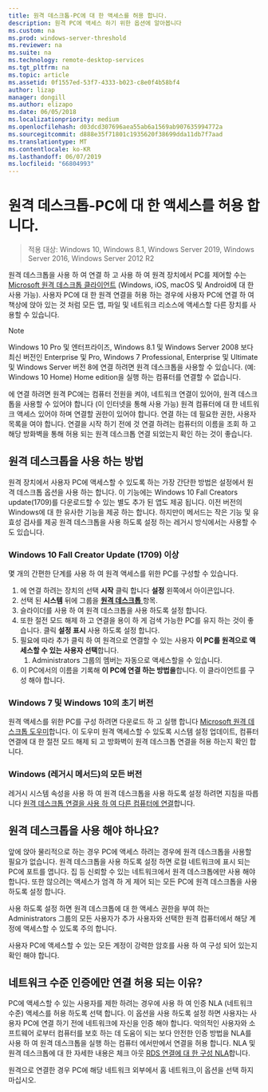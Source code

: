 ```yaml
---
title: 원격 데스크톱-PC에 대 한 액세스를 허용 합니다.
description: 원격 PC에 액세스 하기 위한 옵션에 알아봅니다
ms.custom: na
ms.prod: windows-server-threshold
ms.reviewer: na
ms.suite: na
ms.technology: remote-desktop-services
ms.tgt_pltfrm: na
ms.topic: article
ms.assetid: 0f1557ed-53f7-4333-b023-c8e0f4b58bf4
author: lizap
manager: dongill
ms.author: elizapo
ms.date: 06/05/2018
ms.localizationpriority: medium
ms.openlocfilehash: d03dcd307696aea55ab6a1569ab907635994772a
ms.sourcegitcommit: d888e35f71801c1935620f38699dda11db7f7aad
ms.translationtype: MT
ms.contentlocale: ko-KR
ms.lasthandoff: 06/07/2019
ms.locfileid: "66804993"
---
```

# <a name="remote-desktop---allow-access-to-your-pc"></a>원격 데스크톱-PC에 대 한 액세스를 허용 합니다.

>적용 대상: Windows 10, Windows 8.1, Windows Server 2019, Windows Server 2016, Windows Server 2012 R2

원격 데스크톱을 사용 하 여 연결 하 고 사용 하 여 원격 장치에서 PC를 제어할 수는 [Microsoft 원격 데스크톱 클라이언트](remote-desktop-clients.md) (Windows, iOS, macOS 및 Android에 대 한 사용 가능). 사용자 PC에 대 한 원격 연결을 허용 하는 경우에 사용자 PC에 연결 하 여 책상에 앉아 있는 것 처럼 모든 앱, 파일 및 네트워크 리소스에 액세스할 다른 장치를 사용할 수 있습니다.  

> [!NOTE]
> Windows 10 Pro 및 엔터프라이즈, Windows 8.1 및 Windows Server 2008 보다 최신 버전인 Enterprise 및 Pro, Windows 7 Professional, Enterprise 및 Ultimate 및 Windows Server 버전 8에 연결 하려면 원격 데스크톱을 사용할 수 있습니다. (예: Windows 10 Home) Home edition을 실행 하는 컴퓨터를 연결할 수 없습니다. 

에 연결 하려면 원격 PC에는 컴퓨터 전원을 켜야, 네트워크 연결이 있어야, 원격 데스크톱을 사용할 수 있어야 합니다 (이 인터넷을 통해 사용 가능) 원격 컴퓨터에 대 한 네트워크 액세스 있어야 하며 연결할 권한이 있어야 합니다. 연결 하는 데 필요한 권한, 사용자 목록을 여야 합니다. 연결을 시작 하기 전에 것 연결 하려는 컴퓨터의 이름을 조회 하 고 해당 방화벽을 통해 허용 되는 원격 데스크톱 연결 되었는지 확인 하는 것이 좋습니다.

## <a name="how-to-enable-remote-desktop"></a>원격 데스크톱을 사용 하는 방법

원격 장치에서 사용자 PC에 액세스할 수 있도록 하는 가장 간단한 방법은 설정에서 원격 데스크톱 옵션을 사용 하는 합니다. 이 기능에는 Windows 10 Fall Creators update(1709)를 다운로드할 수 있는 별도 추가 된 앱도 제공 됩니다. 이전 버전의 Windows에 대 한 유사한 기능을 제공 하는 합니다. 하지만이 메서드는 작은 기능 및 유효성 검사를 제공 원격 데스크톱을 사용 하도록 설정 하는 레거시 방식에서는 사용할 수도 있습니다.

### <a name="windows-10-fall-creator-update-1709-or-later"></a>Windows 10 Fall Creator Update (1709) 이상

몇 개의 간편한 단계를 사용 하 여 원격 액세스를 위한 PC를 구성할 수 있습니다.
1. 에 연결 하려는 장치의 선택 **시작** 클릭 합니다 **설정** 왼쪽에서 아이콘입니다.
2. 선택 된 **시스템** 뒤에 그룹을 [ **원격 데스크톱** ](ms-settings:remotedesktop) 항목.
3. 슬라이더를 사용 하 여 원격 데스크톱을 사용 하도록 설정 합니다.
4. 또한 절전 모드 해제 하 고 연결을 용이 하 게 검색 가능한 PC를 유지 하는 것이 좋습니다. 클릭 **설정 표시** 사용 하도록 설정 합니다.
5. 필요에 따라 추가 클릭 하 여 원격으로 연결할 수 있는 사용자 **이 PC를 원격으로 액세스할 수 있는 사용자 선택**합니다.
   1. Administrators 그룹의 멤버는 자동으로 액세스할을 수 있습니다.
6. 이 PC에서의 이름을 기록해 **이 PC에 연결 하는 방법을**합니다. 이 클라이언트를 구성 해야 합니다.

### <a name="windows-7-and-early-version-of-windows-10"></a>Windows 7 및 Windows 10의 초기 버전

원격 액세스를 위한 PC를 구성 하려면 다운로드 하 고 실행 합니다 [Microsoft 원격 데스크톱 도우미](https://www.microsoft.com/download/details.aspx?id=50042)합니다. 이 도우미 원격 액세스할 수 있도록 시스템 설정 업데이트, 컴퓨터 연결에 대 한 절전 모드 해제 되 고 방화벽이 원격 데스크톱 연결을 허용 하는지 확인 합니다. 

### <a name="all-versions-of-windows-legacy-method"></a>Windows (레거시 메서드)의 모든 버전

레거시 시스템 속성을 사용 하 여 원격 데스크톱을 사용 하도록 설정 하려면 지침을 따릅니다 [원격 데스크톱 연결을 사용 하 여 다른 컴퓨터에 연결](https://windows.microsoft.com/windows/remote-desktop-connection-faq)합니다.

## <a name="should-i-enable-remote-desktop"></a>원격 데스크톱을 사용 해야 하나요?

앞에 앉아 물리적으로 하는 경우 PC에 액세스 하려는 경우에 원격 데스크톱을 사용할 필요가 없습니다. 원격 데스크톱을 사용 하도록 설정 하면 로컬 네트워크에 표시 되는 PC에 포트를 엽니다. 집 등 신뢰할 수 있는 네트워크에서 원격 데스크톱에만 사용 해야 합니다. 또한 않으려는 액세스가 엄격 하 게 제어 되는 모든 PC에 원격 데스크톱을 사용 하도록 설정 합니다.

사용 하도록 설정 하면 원격 데스크톱에 대 한 액세스 권한을 부여 하는 Administrators 그룹의 모든 사용자가 추가 사용자와 선택한 원격 컴퓨터에서 해당 계정에 액세스할 수 있도록 주의 합니다.

사용자 PC에 액세스할 수 있는 모든 계정이 강력한 암호를 사용 하 여 구성 되어 있는지 확인 해야 합니다.

## <a name="why-allow-connections-only-with-network-level-authentication"></a>네트워크 수준 인증에만 연결 허용 되는 이유? 

PC에 액세스할 수 있는 사용자를 제한 하려는 경우에 사용 하 여 인증 NLA (네트워크 수준) 액세스를 허용 하도록 선택 합니다. 이 옵션을 사용 하도록 설정 하면 사용자는 사용자 PC에 연결 하기 전에 네트워크에 자신을 인증 해야 합니다. 악의적인 사용자와 소프트웨어 로부터 컴퓨터를 보호 하는 데 도움이 되는 보다 안전한 인증 방법을 NLA를 사용 하 여 원격 데스크톱을 실행 하는 컴퓨터 에서만에서 연결을 허용 합니다. NLA 및 원격 데스크톱에 대 한 자세한 내용은 체크 아웃 [RDS 연결에 대 한 구성 NLA](https://technet.microsoft.com/library/cc732713(v=ws.11).aspx)합니다.

원격으로 연결한 경우 PC에 해당 네트워크 외부에서 홈 네트워크,이 옵션을 선택 하지 마십시오.
